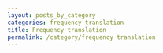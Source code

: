 ```yaml
---
layout: posts_by_category
categories: frequency translation
title: Frequency translation
permalink: /category/frequency translation
---
```

